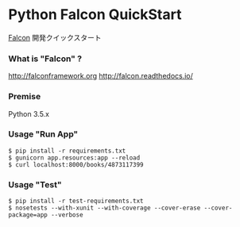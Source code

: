 # Python Falcon QuickStart

[Falcon](http://falconframework.org) 開発クイックスタート



### What is "Falcon" ?

http://falconframework.org
http://falcon.readthedocs.io/



### Premise

Python 3.5.x


### Usage "Run App"


```
$ pip install -r requirements.txt
$ gunicorn app.resources:app --reload
$ curl localhost:8000/books/4873117399
```

### Usage "Test"

```
$ pip install -r test-requirements.txt
$ nosetests --with-xunit --with-coverage --cover-erase --cover-package=app --verbose
```

